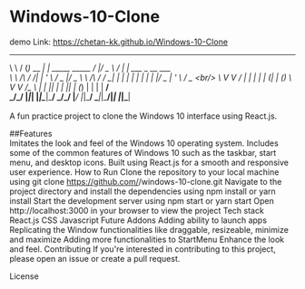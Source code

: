 # Windows-10-Clone

demo Link: https://chetan-kk.github.io/Windows-10-Clone
<br/>
 __        ___           _                      _  ___       ____ _                  
 \ \      / (_)_ __   __| | _____      _____   / |/ _ \     / ___| | ___  _ __   ___ <br/>
  \ \ /\ / /| | '_ \ / _  |/ _ \ \ /\ / / __|  | | | | |   | |   | |/ _ \| '_ \ / _ \<br/>
   \ V  V / | | | | | (_| | (_) \ V  V /\__ \  | | |_| |   | |___| | (_) | | | |  __/<br/>
    \_/\_/  |_|_| |_|\____|\___/ \_/\_/ |___/  |_|\___/     \____|_|\___/|_| |_|\___|<br/>
<br/>
A fun practice project to clone the Windows 10 interface using React.js.

##Features
<br/>
Imitates the look and feel of the Windows 10 operating system.
Includes some of the common features of Windows 10 such as the taskbar, start menu, and desktop icons.
Built using React.js for a smooth and responsive user experience.
How to Run
Clone the repository to your local machine using git clone https://github.com/<your-username>/windows-10-clone.git
Navigate to the project directory and install the dependencies using npm install or yarn install
Start the development server using npm start or yarn start
Open http://localhost:3000 in your browser to view the project
Tech stack
React.js
CSS
Javascript
Future Addons
Adding ability to launch apps
Replicating the Window functionalities like draggable, resizeable, minimize and maximize
Adding more functionalities to StartMenu
Enhance the look and feel.
Contributing
If you're interested in contributing to this project, please open an issue or create a pull request.

License
